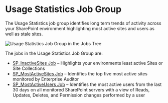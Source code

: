 # Usage Statistics Job Group

The Usage Statistics job group identifies long term trends of activity across your SharePoint
environment highlighting most active sites and users as well as stale sites.

![Usage Statistics Job Group in the Jobs Tree](/img/product_docs/accessanalyzer/11.6/solutions/sharepoint/activity/usagestatistics/usagestatisticsjobstree.webp)

The jobs in the Usage Statistics Job Group are:

- [SP_InactiveSites Job](/docs/accessanalyzer/11.6/solutions/sharepoint/activity/usagestatistics/sp_inactivesites.md)
  – Highlights your environments least active Sites or Site Collections
- [SP_MostActiveSites Job](/docs/accessanalyzer/11.6/solutions/sharepoint/activity/usagestatistics/sp_mostactivesites.md)
  – Identifies the top five most active sites monitored by Enterprise Auditor
- [SP_MostActiveUsers Job](/docs/accessanalyzer/11.6/solutions/sharepoint/activity/usagestatistics/sp_mostactiveusers.md)
  – Identifies the most active users from the last 30 days on all monitored SharePoint servers with
  a view of Reads, Updates, Deletes, and Permission changes performed by a user
